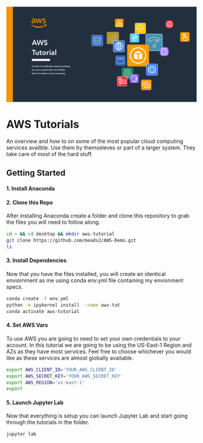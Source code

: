 ![readme](docs/header-image.png)

# **AWS Tutorials**
An overview and how to on some of the most popular cloud computing services availble. Use them by themseleves or part of a larger system. They take care of most of the hard stuff.

## **Getting Started**

#### **1. Install Anaconda**


#### **2. Clone this Repo**
After installing Anaconda create a folder and clone this repository to grab the files you will need to follow along.

```bash
cd ~ && cd desktop && mkdir aws-tutorial
git clone https://github.com/meads2/AWS-Demo.git
ls
```

#### **3. Install Dependencies**
Now that you have the files installed, you will create an identical enviornment as me using conda env.yml file containing my envionment specs.

```bash
conda create -f env.yml
python -m ipykernel install --name aws-tut
conda activate aws-tutorial
```

#### **4. Set AWS Vars**
To use AWS you are going to need to set your own credentials to your account. In this tutorial we are going to be using the US-East-1 Region and AZs as they have most services. Feel free to choose whichever you would like as these services are almost globally available.

```bash
export AWS_CLIENT_ID='YOUR_AWS_CLIENT_ID'
export AWS_SECRET_KEY='YOUR_AWS_SECRET_KEY'
export AWS_REGION='us-east-1'
export
```

#### **5. Launch Jupyter Lab**
Now that everything is setup you can launch Jupyter Lab and start going through the tutorials in the folder.

```bash
jupyter lab
```
